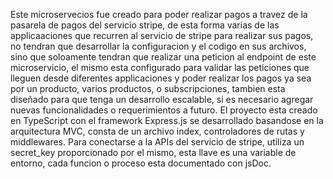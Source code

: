 Este microservecios fue creado para poder realizar pagos a travez de la pasarela de pagos del servicio stripe, de esta forma varias de las applicaaciones que recurren al servicio de stripe para realizar sus pagos, no tendran que desarrollar la configuracion y el codigo en sus archivos, sino que soloamente tendran que realizar una peticion al endpoint de este microservicio, el mismo esta configurado para validar las peticiones que lleguen desde diferentes applicaciones y poder realizar los pagos ya sea por un producto, varios productos, o subscripciones, tambien esta diseñado para que tenga un desarrollo escalable, si es necesario agregar nuevas funcionalidades o requerimientos a futuro.
El proyecto esta creado en TypeScript con el framework Express.js se desarrollado basandose en la arquitectura MVC, consta de un archivo index, controladores de rutas y middlewares. Para conectarse a la APIs del servicio de stripe, utiliza un secret_key proporcionado por el mismo, esta llave es una variable de entorno, cada funcion o proceso esta documentado con jsDoc.
